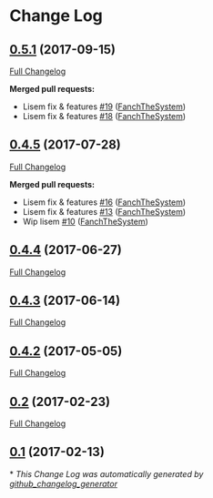 # Change Log

## [0.5.1](https://github.com/libre-informatique/SeedBatchBundle/tree/0.5.1) (2017-09-15)
[Full Changelog](https://github.com/libre-informatique/SeedBatchBundle/compare/0.4.5...0.5.1)

**Merged pull requests:**

- Lisem fix & features [\#19](https://github.com/libre-informatique/SeedBatchBundle/pull/19) ([FanchTheSystem](https://github.com/FanchTheSystem))
- Lisem fix & features [\#18](https://github.com/libre-informatique/SeedBatchBundle/pull/18) ([FanchTheSystem](https://github.com/FanchTheSystem))

## [0.4.5](https://github.com/libre-informatique/SeedBatchBundle/tree/0.4.5) (2017-07-28)
[Full Changelog](https://github.com/libre-informatique/SeedBatchBundle/compare/0.4.4...0.4.5)

**Merged pull requests:**

- Lisem fix & features [\#16](https://github.com/libre-informatique/SeedBatchBundle/pull/16) ([FanchTheSystem](https://github.com/FanchTheSystem))
- Lisem fix & features [\#13](https://github.com/libre-informatique/SeedBatchBundle/pull/13) ([FanchTheSystem](https://github.com/FanchTheSystem))
- Wip lisem [\#10](https://github.com/libre-informatique/SeedBatchBundle/pull/10) ([FanchTheSystem](https://github.com/FanchTheSystem))

## [0.4.4](https://github.com/libre-informatique/SeedBatchBundle/tree/0.4.4) (2017-06-27)
[Full Changelog](https://github.com/libre-informatique/SeedBatchBundle/compare/0.4.3...0.4.4)

## [0.4.3](https://github.com/libre-informatique/SeedBatchBundle/tree/0.4.3) (2017-06-14)
[Full Changelog](https://github.com/libre-informatique/SeedBatchBundle/compare/0.4.2...0.4.3)

## [0.4.2](https://github.com/libre-informatique/SeedBatchBundle/tree/0.4.2) (2017-05-05)
[Full Changelog](https://github.com/libre-informatique/SeedBatchBundle/compare/0.2...0.4.2)

## [0.2](https://github.com/libre-informatique/SeedBatchBundle/tree/0.2) (2017-02-23)
[Full Changelog](https://github.com/libre-informatique/SeedBatchBundle/compare/0.1...0.2)

## [0.1](https://github.com/libre-informatique/SeedBatchBundle/tree/0.1) (2017-02-13)


\* *This Change Log was automatically generated by [github_changelog_generator](https://github.com/skywinder/Github-Changelog-Generator)*